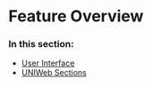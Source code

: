 # Feature Overview



### In this section:

* [User Interface](user-interface.md)
* [UNIWeb Sections](navigating-uniweb.md)

